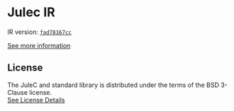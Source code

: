 # Julec IR

IR version: [`fad78167cc`](https://github.com/julelang/jule/tree/fad78167cc7b0723065761cf94d7f8c23bd880a4)

[See more information](https://manual.jule.dev/getting-started/install-from-source/compile-from-ir.html)

## License

The JuleC and standard library is distributed under the terms of the BSD 3-Clause license. \
[See License Details](./LICENSE)
